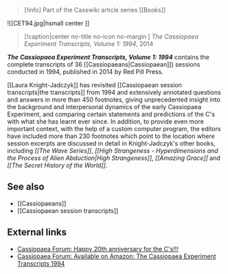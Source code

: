 > [!info] Part of the Casswiki article series [[Books]]

![[CET94.jpg|hsmall center ]] 
> [!caption|center no-title no-icon no-margin ]
> _The Cassiopaea Experiment Transcripts, Volume 1: 1994_, 2014

_**The Cassiopaea Experiment Transcripts, Volume 1: 1994**_ contains the complete transcripts of 36 [[Cassiopaeans|Cassiopaean]]) sessions conducted in 1994, published in 2014 by Red Pill Press.

[[Laura Knight-Jadczyk]] has revisited [[Cassiopaean session transcripts|the transcripts]] from 1994 and extensively annotated questions and answers in more than 450 footnotes, giving unprecedented insight into the background and interpersonal dynamics of the early Cassiopaea Experiment, and comparing certain statements and predictions of the C's with what she has learnt ever since. In addition, to provide even more important context, with the help of a custom computer program, the editors have included more than 230 footnotes which point to the location where session excerpts are discussed in detail in Knight-Jadczyk's other books, including _[[The Wave Series]]_, _[[High Strangeness - Hyperdimensions and the Process of Alien Abduction|High Strangeness]]_, _[[Amazing Grace]]_ and _[[The Secret History of the World]]_.

See also
--------

*   [[Cassiopaeans]]
*   [[Cassiopaean session transcripts]]

External links
--------------

*   [Cassiopaea Forum: Happy 20th anniversary for the C's!!!](https://cassiopaea.org/forum/index.php/topic,35422.0.html)
*   [Cassiopaea Forum: Available on Amazon: The Cassiopaea Experiment Transcripts 1994](https://cassiopaea.org/forum/index.php/topic,37138.0.html)